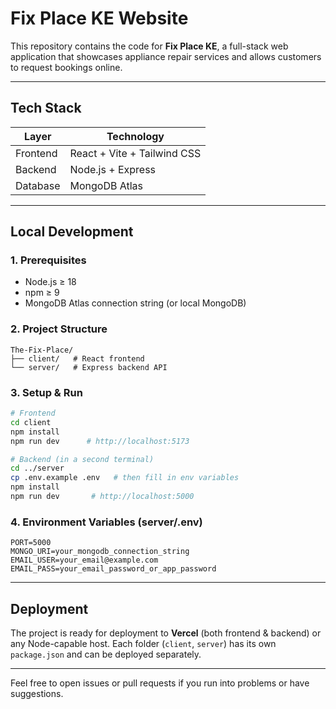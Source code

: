 # Fix Place KE Website

This repository contains the code for **Fix Place KE**, a full-stack web application that showcases appliance repair services and allows customers to request bookings online.

---

## Tech Stack

| Layer    | Technology |
|----------|------------|
| Frontend | React + Vite + Tailwind CSS |
| Backend  | Node.js + Express |
| Database | MongoDB Atlas |

---

## Local Development

### 1. Prerequisites

* Node.js ≥ 18
* npm ≥ 9
* MongoDB Atlas connection string (or local MongoDB)

### 2. Project Structure

```
The-Fix-Place/
├── client/   # React frontend
└── server/   # Express backend API
```

### 3. Setup & Run

```bash
# Frontend
cd client
npm install
npm run dev      # http://localhost:5173

# Backend (in a second terminal)
cd ../server
cp .env.example .env   # then fill in env variables
npm install
npm run dev       # http://localhost:5000
```

### 4. Environment Variables (server/.env)

```
PORT=5000
MONGO_URI=your_mongodb_connection_string
EMAIL_USER=your_email@example.com
EMAIL_PASS=your_email_password_or_app_password
```

---

## Deployment

The project is ready for deployment to **Vercel** (both frontend & backend) or any Node-capable host. Each folder (`client`, `server`) has its own `package.json` and can be deployed separately.

---

Feel free to open issues or pull requests if you run into problems or have suggestions.
